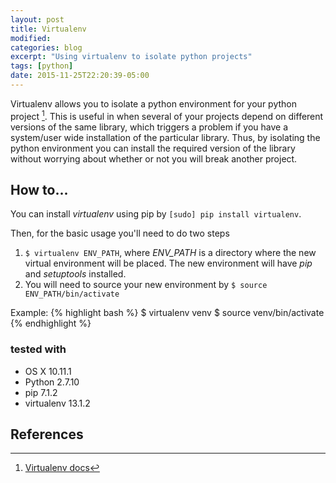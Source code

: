 ```yaml
---
layout: post
title: Virtualenv
modified:
categories: blog
excerpt: "Using virtualenv to isolate python projects"
tags: [python]
date: 2015-11-25T22:20:39-05:00
---
```


Virtualenv allows you to isolate a python environment for your python project [^1]. This is useful in when several of your projects depend on different versions of the same library, which triggers a problem if you have a system/user wide installation of the particular library. Thus, by isolating the python environment you can install the required version of the library without worrying about whether or not you will break another project.

## How to...

You can install *virtualenv* using pip by `[sudo] pip install virtualenv`.

Then, for the basic usage you'll need to do two steps

1. `$ virtualenv ENV_PATH`, where *ENV_PATH* is a directory where the new virtual environment will be placed. The new environment will have *pip* and *setuptools* installed.
2. You will need to source your new environment by `$ source ENV_PATH/bin/activate`

Example:
{% highlight bash %}
$ virtualenv venv
$ source venv/bin/activate
{% endhighlight %}

### tested with
* OS X 10.11.1
* Python 2.7.10
* pip 7.1.2
* virtualenv 13.1.2

## References
[^1]: <a target="null" href="http://virtualenv.readthedocs.org/en/latest/userguide.html">Virtualenv docs</a>


